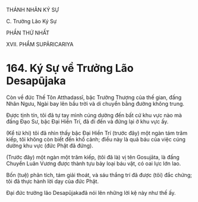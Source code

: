 THÁNH NHÂN KÝ SỰ

C. Trưởng Lão Ký Sự

PHẦN THỨ NHẤT

XVII. PHẨM SUPĀRICARIYA

# 164. Ký Sự về Trưởng Lão Desapūjaka

Còn về đức Thế Tôn Atthadassī, bậc Trưởng Thượng của thế gian, đấng Nhân Ngưu, Ngài bay lên bầu trời và di chuyển bằng đường không trung.

Được tịnh tín, tôi đã tự tay mình cúng dường đến bất cứ khu vực nào mà đấng Đạo Sư, bậc Đại Hiền Trí, đã đi đến và đứng lại ở khu vực ấy.

(Kể từ khi) tôi đã nhìn thấy bậc Đại Hiền Trí (trước đây) một ngàn tám trăm kiếp, tôi không còn biết đến khổ cảnh; điều này là quả báu của việc cúng dường khu vực (đức Phật đã đứng).

(Trước đây) một ngàn một trăm kiếp, (tôi đã là) vị tên Gosujāta, là đấng Chuyển Luân Vương được thành tựu bảy loại báu vật, có oai lực lớn lao.

Bốn (tuệ) phân tích, tám giải thoát, và sáu thắng trí đã được (tôi) đắc chứng; tôi đã thực hành lời dạy của đức Phật.

Đại đức trưởng lão Desapūjakađã nói lên những lời kệ này như thế ấy.

